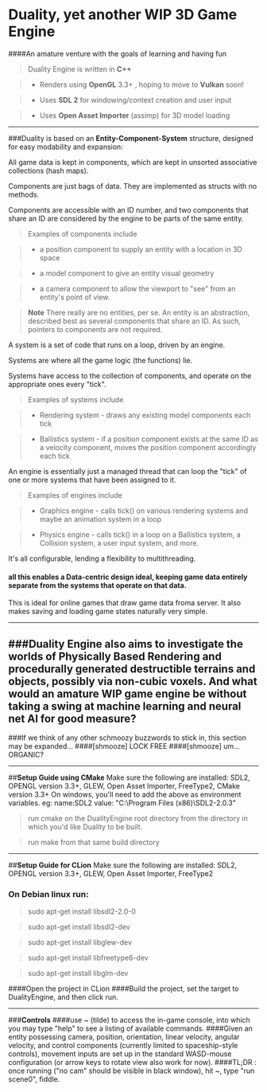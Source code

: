 # Duality, yet another WIP 3D Game Engine
####An amature venture with the goals of learning and having fun

> Duality Engine is written in **C++**

> - Renders using **OpenGL** 3.3+ , hoping to move to **Vulkan** soon!

> - Uses **SDL 2** for windowing/context creation and user input

> - Uses **Open Asset Importer** (assimp) for 3D model loading

----------
###Duality is based on an **Entity-Component-System** structure, designed for easy modability and expansion:

All game data is kept in components, which are kept in unsorted associative collections (hash maps).

Components are just bags of data. They are implemented as structs with no methods.

Components are accessible with an ID number, and two components that share an ID are considered by the engine to be parts of the same entity.
	
> Examples of components include

> - a position component to supply an entity with a location in 3D space

> - a model component to give an entity visual geometry

> - a camera component to allow the viewport to "see" from an entity's point of view.

> **Note** 
> There really are no entities, per se. An entity is an abstraction, described best as several components that share an ID. As such, pointers to components are not required.

A system is a set of code that runs on a loop, driven by an engine.

Systems are where all the game logic (the functions) lie.

Systems have access to the collection of components, and operate on the appropriate ones	every "tick".

> Examples of systems include

> - Rendering system - draws any existing model components each tick

> - Ballistics system - if a position component exists at the same ID as a velocity component, moves the position component accordingly each tick

An engine is essentially just a managed thread that can loop the "tick" of one or more	systems that have been assigned to it.

> Examples of engines include

> - Graphics engine - calls tick() on various rendering systems and maybe an animation system in a loop

> - Physics engine - calls tick() in a loop on a Ballistics system, a Collision system, a user input system, and more.

It's all configurable, lending a flexibility to multithreading.
#### all this enables a **Data-centric** design ideal, keeping game data entirely separate from the systems that operate on that data.
This is ideal for online games that draw game data froma server.
It also makes saving and loading game states naturally very simple.

----------
###Duality Engine also aims to investigate the worlds of **Physically Based Rendering** and procedurally generated destructible terrains and objects, possibly via **non-cubic voxels.** And what would an amature WIP game engine be without taking a swing at **machine learning** and **neural net AI** for good measure?
----------
###If we think of any other schmoozy buzzwords to stick in, this section may be expanded...
####[shmooze] LOCK FREE
####[shmooze] um... ORGANIC?

_____________________
##**Setup Guide using CMake**
Make sure the following are installed: SDL2, OPENGL version 3.3+, GLEW, Open Asset Importer, FreeType2, CMake version 3.3+
On windows, you'll need to add the above as environment variables. eg: name:SDL2 value: "C:\Program Files (x86)\SDL2-2.0.3"

> run cmake on the DualityEngine root directory from the directory in which you'd like Duality to be built.

> run make from that same build directory

_____________________
##**Setup Guide for CLion**
Make sure the following are installed: SDL2, OPENGL version 3.3+, GLEW, Open Asset Importer, FreeType2
### On Debian linux run:

>  sudo apt-get install libsdl2-2.0-0

>  sudo apt-get install libsdl2-dev

> sudo apt-get install libglew-dev

> sudo apt-get install libfreetype6-dev

> sudo apt-get install libglm-dev

####Open the project in CLion
####Build the project, set the target to DualityEngine, and then click run.
_____________________
###**Controls**
####use  ~  (tilde) to access the in-game console, into which you may type "help" to see a listing of available commands.
####Given an entity possessing camera, position, orientation, linear velocity, angular velocity, and control components (currently limited to spaceship-style controls), movement inputs are set up in the standard WASD-mouse configuration (or arrow keys to rotate view also work for now).
####TL;DR : once running ("no cam" should be visible in black window), hit ~, type "run scene0", fiddle.


